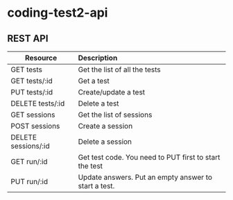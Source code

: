 coding-test2-api
================

## REST API

| Resource | Description|
| ------------- |:-----|
| GET tests     | Get the list of all the tests |
| GET tests/:id | Get a test|
| PUT tests/:id | Create/update a test      |
| DELETE tests/:id | Delete a test |
| GET sessions | Get the list of sessions |
| POST sessions | Create a session |
| DELETE sessions/:id | Delete a session |
| GET run/:id | Get test code. You need to PUT first to start the test |
| PUT run/:id | Update answers. Put an empty answer to start a test. |
